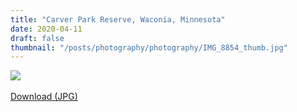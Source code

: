```yaml
---
title: "Carver Park Reserve, Waconia, Minnesota"
date: 2020-04-11
draft: false
thumbnail: "/posts/photography/photography/IMG_8854_thumb.jpg"
---
```

<img src="/posts/photography/photography/IMG_8854.jpg">
<br>
<br>
<a href="/posts/photography/photography/IMG_8854.jpg" class="btn">Download (JPG)</a>